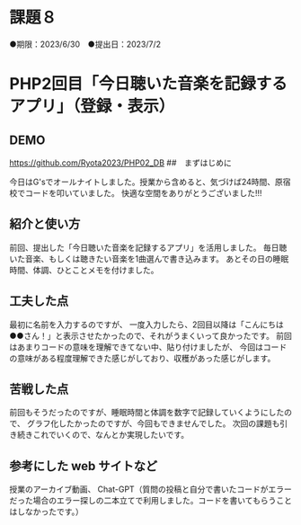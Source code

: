 # 課題８
●期限：2023/6/30　●提出日：2023/7/2
# PHP2回目「今日聴いた音楽を記録するアプリ」（登録・表示）

## DEMO
https://github.com/Ryota2023/PHP02_DB
##　まずはじめに

今日はG'sでオールナイトしました。授業から含めると、気づけば24時間、原宿校でコードを叩いていました。
快適な空間をありがとうございました!!!

## 紹介と使い方
前回、提出した「今日聴いた音楽を記録するアプリ」を活用しました。
毎日聴いた音楽、もしくは聴きたい音楽を1曲選んで書き込みます。
あとその日の睡眠時間、体調、ひとことメモを付けました。

## 工夫した点
最初に名前を入力するのですが、
一度入力したら、2回目以降は「こんにちは●●さん！」と表示させたかったので、それがうまくいって良かったです。
前回はあまりコードの意味を理解できてない中、貼り付けましたが、
今回はコードの意味がある程度理解できた感じがしており、収穫があった感じがします。

## 苦戦した点
前回もそうだったのですが、睡眠時間と体調を数字で記録していくようにしたので、
グラフ化したかったのですが、今回もできませんでした。
次回の課題も引き続きこれでいくので、なんとか実現したいです。

## 参考にした web サイトなど
授業のアーカイブ動画、
Chat-GPT（質問の投稿と自分で書いたコードがエラーだった場合のエラー探しの二本立てで利用しました。コードを書いてもらうことはしなかったです。）


 

 
